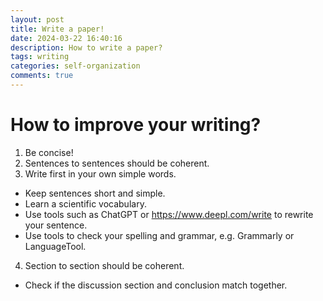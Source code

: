 ```yaml
---
layout: post
title: Write a paper!
date: 2024-03-22 16:40:16
description: How to write a paper?
tags: writing
categories: self-organization
comments: true
---
```


# How to improve your writing?

1. Be concise!
2. Sentences to sentences should be coherent.
3. Write first in your own simple words.

- Keep sentences short and simple.
- Learn a scientific vocabulary.
- Use tools such as ChatGPT or https://www.deepl.com/write to rewrite your sentence.
- Use tools to check your spelling and grammar, e.g. Grammarly or LanguageTool.

4. Section to section should be coherent.

- Check if the discussion section and conclusion match together.
